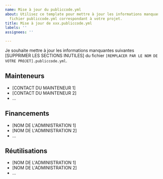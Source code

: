 ```yaml
---
name: Mise à jour du publiccode.yml
about: Utilisez ce template pour mettre à jour les informations manquantes dans le
  fichier publiccode.yml correspondant à votre projet.
title: Mise à jour de xxx.publiccode.yml
labels: ''
assignees: ''

---
```


Je souhaite mettre à jour les informations manquantes suivantes [SUPPRIMER LES SECTIONS INUTILES] du fichier `[REMPLACER PAR LE NOM DE VOTRE PROJET].publiccode.yml`.

## Mainteneurs

- [CONTACT DU MAINTENEUR 1]
- [CONTACT DU MAINTENEUR 2]
- ...

## Financements

- [NOM DE L'ADMINISTRATION 1]
- [NOM DE L'ADMINISTRATION 2]
- ...

## Réutilisations

- [NOM DE L'ADMINISTRATION 1]
- [NOM DE L'ADMINISTRATION 2]
- ...
